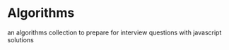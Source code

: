 # Algorithms

an algorithms collection to prepare for interview questions with javascript solutions
